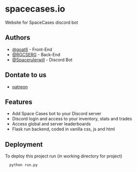 
# spacecases.io

Website for SpaceCases discord bot


## Authors

- [@goat6](https://github.com/goat6) - Front-End
- [@RGCSERG](https://github.com/RGCSERG) - Back-End
- [@Spacerulerwill](https://github.com/Spacerulerwill) - Discord Bot

## Dontate to us

- [patreon]()

## Features

- Add Space Cases bot to your Discord server
- Discord login and access to your inventory, stats and trades
- Access global and server leaderboards
- Flask run backend, coded in vanilla css, js and html

## Deployment

To deploy this project run (in working directory for project)

```bash
  python run.py
```


